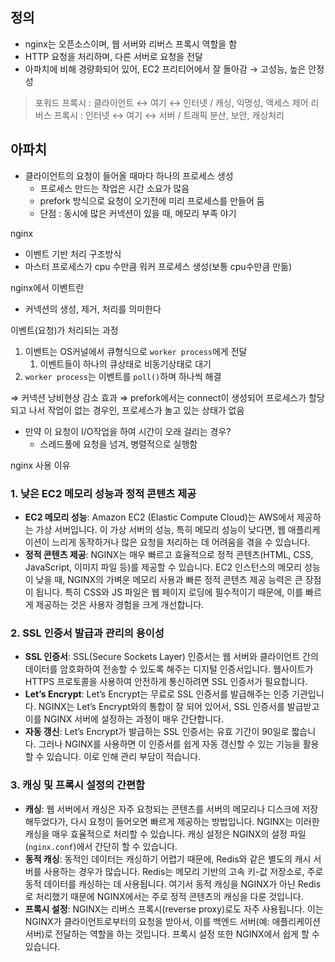 ## 정의

- nginx는 오픈소스이며, 웹 서버와 리버스 프록시 역할을 함
- HTTP 요청을 처리하며, 다른 서버로 요청을 전달
- 아파치에 비해 경량화되어 있어, EC2 프리티어에서 잘 돌아감 → 고성능, 높은 안정성

> 포워드 프록시 : 클라이언트 ↔ 여기 ↔ 인터넷      / 캐싱, 익명성, 액세스 제어
리버스 프록시 : 인터넷 ↔ 여기 ↔ 서버                 / 트래픽 분산, 보안, 캐싱처리
> 

## 아파치

- 클라이언트의 요청이 들어올 때마다 하나의 프로세스 생성
    - 프로세스 만드는 작업은 시간 소요가 많음
    - prefork 방식으로 요청이 오기전에 미리 프로세스를 만들어 둠
    - 단점 : 동시에 많은 커넥션이 있을 때, 메모리 부족 야기

nginx

- 이벤트 기반 처리 구조방식
- 마스터 프로세스가 cpu 수만큼 워커 프로세스 생성(보통 cpu수만큼 만듦)

nginx에서 이벤트란

- 커넥션의 생성, 제거, 처리를 의미한다

이벤트(요청)가 처리되는 과정

1. 이벤트는 OS커널에서 큐형식으로 `worker process`에게 전달
    1.  이벤트들이 하나의 큐상태로 비동기상태로 대기
2. `worker process`는 이벤트를 `poll()`하며 하나씩 해결

⇒ 커넥션 낭비현상 감소 효과
⇒ prefork에서는 connect이 생성되어 프로세스가 할당되고 나서 작업이 없는 경우인, 프로세스가 놀고 있는 상태가 없음

- 만약 이 요청이 I/O작업을 하여 시간이 오래 걸리는 경우?
    - 스레드풀에 요청을 넘겨, 병렬적으로 실행함

nginx 사용 이유

### 1. **낮은 EC2 메모리 성능과 정적 콘텐츠 제공**

- **EC2 메모리 성능**: Amazon EC2 (Elastic Compute Cloud)는 AWS에서 제공하는 가상 서버입니다. 이 가상 서버의 성능, 특히 메모리 성능이 낮다면, 웹 애플리케이션이 느리게 동작하거나 많은 요청을 처리하는 데 어려움을 겪을 수 있습니다.
- **정적 콘텐츠 제공**: NGINX는 매우 빠르고 효율적으로 정적 콘텐츠(HTML, CSS, JavaScript, 이미지 파일 등)를 제공할 수 있습니다. EC2 인스턴스의 메모리 성능이 낮을 때, NGINX의 가벼운 메모리 사용과 빠른 정적 콘텐츠 제공 능력은 큰 장점이 됩니다. 특히 CSS와 JS 파일은 웹 페이지 로딩에 필수적이기 때문에, 이를 빠르게 제공하는 것은 사용자 경험을 크게 개선합니다.

### 2. **SSL 인증서 발급과 관리의 용이성**

- **SSL 인증서**: SSL(Secure Sockets Layer) 인증서는 웹 서버와 클라이언트 간의 데이터를 암호화하여 전송할 수 있도록 해주는 디지털 인증서입니다. 웹사이트가 HTTPS 프로토콜을 사용하여 안전하게 통신하려면 SSL 인증서가 필요합니다.
- **Let’s Encrypt**: Let’s Encrypt는 무료로 SSL 인증서를 발급해주는 인증 기관입니다. NGINX는 Let’s Encrypt와의 통합이 잘 되어 있어서, SSL 인증서를 발급받고 이를 NGINX 서버에 설정하는 과정이 매우 간단합니다.
- **자동 갱신**: Let’s Encrypt가 발급하는 SSL 인증서는 유효 기간이 90일로 짧습니다. 그러나 NGINX를 사용하면 이 인증서를 쉽게 자동 갱신할 수 있는 기능을 활용할 수 있습니다. 이로 인해 관리 부담이 적습니다.

### 3. **캐싱 및 프록시 설정의 간편함**

- **캐싱**: 웹 서버에서 캐싱은 자주 요청되는 콘텐츠를 서버의 메모리나 디스크에 저장해두었다가, 다시 요청이 들어오면 빠르게 제공하는 방법입니다. NGINX는 이러한 캐싱을 매우 효율적으로 처리할 수 있습니다. 캐싱 설정은 NGINX의 설정 파일(`nginx.conf`)에서 간단히 할 수 있습니다.
- **동적 캐싱**: 동적인 데이터는 캐싱하기 어렵기 때문에, Redis와 같은 별도의 캐시 서버를 사용하는 경우가 많습니다. Redis는 메모리 기반의 고속 키-값 저장소로, 주로 동적 데이터를 캐싱하는 데 사용됩니다. 여기서 동적 캐싱을 NGINX가 아닌 Redis로 처리했기 때문에 NGINX에서는 주로 정적 콘텐츠의 캐싱을 다룬 것입니다.
- **프록시 설정**: NGINX는 리버스 프록시(reverse proxy)로도 자주 사용됩니다. 이는 NGINX가 클라이언트로부터의 요청을 받아서, 이를 백엔드 서버(예: 애플리케이션 서버)로 전달하는 역할을 하는 것입니다. 프록시 설정 또한 NGINX에서 쉽게 할 수 있습니다.
